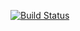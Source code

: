 [![Build Status](https://travis-ci.org/InvertedBit/mediator.svg?branch=master)](https://travis-ci.org/InvertedBit/mediator)
